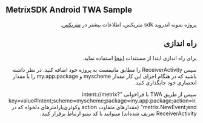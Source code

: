 ## MetrixSDK Android TWA Sample
<div dir="rtl">
  
  پروژه نمونه اندروید sdk متریکس، اطلاعات بیشتر در [متریکس](https://metrix.ir).
  
<h2>راه اندازی</h2>

برای راه اندازی ابتدا از مستندات [اینجا](https://metrix.ir/docs/sdk/android) استفاده نماید.

سپس ReceiverActivity را مطابق مانیفست به پروژه خود اضافه کنید.
در نظر داشته باشید که در هنگام اجرای این کار مقدار myscheme و my.app.package را با مقدار انحصاری خود جایگذاری کنید.

سپس از طریق TWA با فراخوانی
"intent://metrix?key=value#Intent;scheme=myscheme;package=my.app.package;action=ir.metrix.NewEvent;end" 
(مقدار‌های متفاوت action وکوئری‌پارامتر‌های دلخواه که در ReceiverActivity تعریف شده‌اند) میتوانید با کد نیتیو ارتباط برقرار کنید.
</div>
